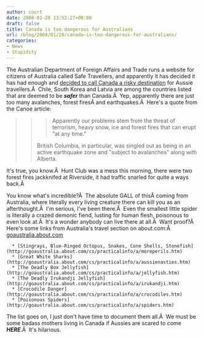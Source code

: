 ```yaml
---
author: court
date: 2008-01-28 13:52:27+00:00
draft: false
title: Canada is too dangerous for Australians
url: /blog/2008/01/28/canada-is-too-dangerous-for-australians/
categories:
- News
- Stupidity
---
```


The Australian Department of Foreign Affairs and Trade runs a website for citizens of Australia called Safe Travellers, and apparently it has decided it has had enough and [decided to call Canada a risky destination](http://cnews.canoe.ca/CNEWS/Canada/2008/01/25/4793424-cp.html) for Aussie travellers.Â  Chile, South Korea and Latvia are among the countries listed that are deemed to be _**safer**_ than Canada.Â  Yep, apparently there are just too many avalanches, forest firesÂ and earthquakes.Â  Here's a quote from the Canoe article:


<blockquote>

> 
> <blockquote>Apparently our problems stem from the threat of terrorism, heavy snow, ice and forest fires that can erupt "at any time."

British Columbia, in particular, was singled out as being in an active earthquake zone and "subject to avalanches" along with Alberta.</blockquote>
> 
> 
</blockquote>


It's true, you know.Â  Hunt Club was a mess this morning, there were two forest fires jackknifed at Riverside, it had traffic snarled for quite a ways back.Â 

You know what's incredible?Â  The absolute GALL of thisÂ coming from Australia, where literally every living creature there can kill you as an afterthought.Â  I'm serious, I've been there.Â  Even the smallest little spider is literally a crazed demonic fiend, lusting for human flesh, poisonous to even look at.Â  It's a wonder anybody can live there at all.Â  Want proof?Â  Here's some links from Australia's travel section on about.com:Â  [goaustralia.about.com](http://goaustralia.about.com)



	  * [Stingrays, Blue-Ringed Octopus, Snakes, Cone Shells, Stonefish](http://goaustralia.about.com/cs/practicalinfo/a/moreperils.htm)
	  * [Great White Sharks](http://goaustralia.about.com/cs/practicalinfo/a/aussienasties.htm)
	  * [The Deadly Box Jellyfish](http://goaustralia.about.com/cs/practicalinfo/a/jellyfish.htm)
	  * [The Deadly Irukandji Jellyfish](http://goaustralia.about.com/cs/practicalinfo/a/irukandji.htm)
	  * [Crocodile Danger](http://goaustralia.about.com/cs/practicalinfo/a/crocodiles.htm)
	  * [Poisonous Spiders](http://goaustralia.about.com/cs/practicalinfo/a/spiders.htm)

The list goes on, I just don't have time to document them all.Â  We must be some badass mothers living in Canada if Aussies are scared to come **_HERE_**.Â  It's hilarious.
